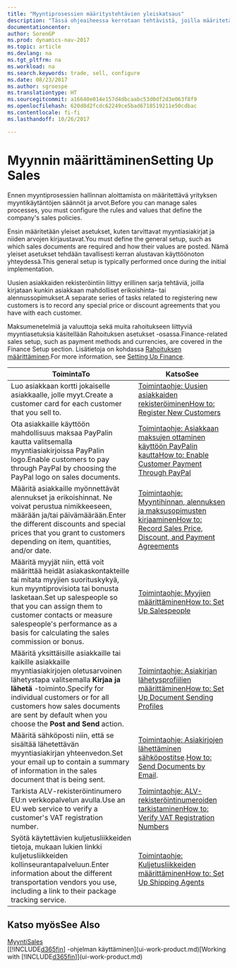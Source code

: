```yaml
---
title: "Myyntiprosessien määritystehtävien yleiskatsaus"
description: "Tässä ohjeaiheessa kerrotaan tehtävistä, joilla määritetään myyntikäytäntöjen ja -prosessien määrityksessä käytettävät säännöt ja arvot."
documentationcenter: 
author: SorenGP
ms.prod: dynamics-nav-2017
ms.topic: article
ms.devlang: na
ms.tgt_pltfrm: na
ms.workload: na
ms.search.keywords: trade, sell, configure
ms.date: 08/23/2017
ms.author: sgroespe
ms.translationtype: HT
ms.sourcegitcommit: a16640e014e157d4dbcaabc53d0df2d3e063f8f9
ms.openlocfilehash: 620d8d2fcdc62249ce5bad6718519211e50cdbac
ms.contentlocale: fi-fi
ms.lasthandoff: 10/26/2017

---
```

# <a name="setting-up-sales"></a><span data-ttu-id="c3671-103">Myynnin määrittäminen</span><span class="sxs-lookup"><span data-stu-id="c3671-103">Setting Up Sales</span></span>
<span data-ttu-id="c3671-104">Ennen myyntiprosessien hallinnan aloittamista on määritettävä yrityksen myyntikäytäntöjen säännöt ja arvot.</span><span class="sxs-lookup"><span data-stu-id="c3671-104">Before you can manage sales processes, you must configure the rules and values that define the company's sales policies.</span></span>

<span data-ttu-id="c3671-105">Ensin määritetään yleiset asetukset, kuten tarvittavat myyntiasiakirjat ja niiden arvojen kirjaustavat.</span><span class="sxs-lookup"><span data-stu-id="c3671-105">You must define the general setup, such as which sales documents are required and how their values are posted.</span></span> <span data-ttu-id="c3671-106">Nämä yleiset asetukset tehdään tavallisesti kerran alustavan käyttöönoton yhteydessä.</span><span class="sxs-lookup"><span data-stu-id="c3671-106">This general setup is typically performed once during the initial implementation.</span></span>

<span data-ttu-id="c3671-107">Uusien asiakkaiden rekisteröintiin liittyy erillinen sarja tehtäviä, joilla kirjataan kunkin asiakkaan mahdolliset erikoishinta- tai alennussopimukset.</span><span class="sxs-lookup"><span data-stu-id="c3671-107">A separate series of tasks related to registering new customers is to record any special price or discount agreements that you have with each customer.</span></span>

<span data-ttu-id="c3671-108">Maksumenetelmiä ja valuuttoja sekä muita rahoitukseen liittyviä myyntiasetuksia käsitellään Rahoituksen asetukset -osassa.</span><span class="sxs-lookup"><span data-stu-id="c3671-108">Finance-related sales setup, such as payment methods and currencies, are covered in the Finance Setup section.</span></span> <span data-ttu-id="c3671-109">Lisätietoja on kohdassa [Rahoituksen määrittäminen](finance-setup-finance.md).</span><span class="sxs-lookup"><span data-stu-id="c3671-109">For more information, see [Setting Up Finance](finance-setup-finance.md).</span></span>

| <span data-ttu-id="c3671-110">Toiminta</span><span class="sxs-lookup"><span data-stu-id="c3671-110">To</span></span> | <span data-ttu-id="c3671-111">Katso</span><span class="sxs-lookup"><span data-stu-id="c3671-111">See</span></span> |
| --- | --- |
| <span data-ttu-id="c3671-112">Luo asiakkaan kortti jokaiselle asiakkaalle, jolle myyt.</span><span class="sxs-lookup"><span data-stu-id="c3671-112">Create a customer card for each customer that you sell to.</span></span> |[<span data-ttu-id="c3671-113">Toimintaohje: Uusien asiakkaiden rekisteröiminen</span><span class="sxs-lookup"><span data-stu-id="c3671-113">How to: Register New Customers</span></span>](sales-how-register-new-customers.md) |
| <span data-ttu-id="c3671-114">Ota asiakkaille käyttöön mahdollisuus maksaa PayPalin kautta valitsemalla myyntiasiakirjoissa PayPalin logo.</span><span class="sxs-lookup"><span data-stu-id="c3671-114">Enable customers to pay through PayPal by choosing the PayPal logo on sales documents.</span></span> |[<span data-ttu-id="c3671-115">Toimintaohje: Asiakkaan maksujen ottaminen käyttöön PayPalin kautta</span><span class="sxs-lookup"><span data-stu-id="c3671-115">How to: Enable Customer Payment Through PayPal</span></span>](sales-how-enable-payment-service-extensions.md) |
| <span data-ttu-id="c3671-116">Määritä asiakkaille myönnettävät alennukset ja erikoishinnat. Ne voivat perustua nimikkeeseen, määrään ja/tai päivämäärään.</span><span class="sxs-lookup"><span data-stu-id="c3671-116">Enter the different discounts and special prices that you grant to customers depending on item, quantities, and/or date.</span></span> |[<span data-ttu-id="c3671-117">Toimintaohje: Myyntihinnan, alennuksen ja maksusopimusten kirjaaminen</span><span class="sxs-lookup"><span data-stu-id="c3671-117">How to: Record Sales Price, Discount, and Payment Agreements</span></span>](sales-how-record-sales-price-discount-payment-agreements.md) |
| <span data-ttu-id="c3671-118">Määritä myyjät niin, että voit määrittää heidät asiakaskontakteille tai mitata myyjien suorituskykyä, kun myyntiprovisiota tai bonusta lasketaan.</span><span class="sxs-lookup"><span data-stu-id="c3671-118">Set up salespeople so that you can assign them to customer contacts or measure salespeople's performance as a basis for calculating the sales commission or bonus.</span></span> |[<span data-ttu-id="c3671-119">Toimintaohje: Myyjien määrittäminen</span><span class="sxs-lookup"><span data-stu-id="c3671-119">How to: Set Up Salespeople</span></span>](sales-how-setup-salespeople.md) |
| <span data-ttu-id="c3671-120">Määritä yksittäisille asiakkaille tai kaikille asiakkaille myyntiasiakirjojen oletusarvoinen lähetystapa valitsemalla **Kirjaa ja lähetä** -toiminto.</span><span class="sxs-lookup"><span data-stu-id="c3671-120">Specify for individual customers or for all customers how sales documents are sent by default when you choose the **Post and Send** action.</span></span> |[<span data-ttu-id="c3671-121">Toimintaohje: Asiakirjan lähetysprofiilien määrittäminen</span><span class="sxs-lookup"><span data-stu-id="c3671-121">How to: Set Up Document Sending Profiles</span></span>](sales-how-setup-document-send-profiles.md) |
| <span data-ttu-id="c3671-122">Määritä sähköposti niin, että se sisältää lähetettävän myyntiasiakirjan yhteenvedon.</span><span class="sxs-lookup"><span data-stu-id="c3671-122">Set your email up to contain a summary of information in the sales document that is being sent.</span></span> |<span data-ttu-id="c3671-123">[Toimintaohje: Asiakirjojen lähettäminen sähköpostitse](ui-how-send-documents-email.md).</span><span class="sxs-lookup"><span data-stu-id="c3671-123">[How to: Send Documents by Email](ui-how-send-documents-email.md).</span></span> |
|<span data-ttu-id="c3671-124">Tarkista ALV-rekisteröintinumero EU:n verkkopalvelun avulla.</span><span class="sxs-lookup"><span data-stu-id="c3671-124">Use an EU web service to verify a customer's VAT registration number.</span></span>|[<span data-ttu-id="c3671-125">Toimintaohje: ALV-rekisteröintinumeroiden tarkistaminen</span><span class="sxs-lookup"><span data-stu-id="c3671-125">How to: Verify VAT Registration Numbers</span></span>](finance-setup-vat.md)|
|<span data-ttu-id="c3671-126">Syötä käytettävien kuljetusliikkeiden tietoja, mukaan lukien linkki kuljetusliikkeiden kollinseurantapalveluun.</span><span class="sxs-lookup"><span data-stu-id="c3671-126">Enter information about the different transportation vendors you use, including a link to their package tracking service.</span></span>|[<span data-ttu-id="c3671-127">Toimintaohje: Kuljetusliikkeiden määrittäminen</span><span class="sxs-lookup"><span data-stu-id="c3671-127">How to: Set Up Shipping Agents</span></span>](sales-how-to-set-up-shipping-agents.md)|

## <a name="see-also"></a><span data-ttu-id="c3671-128">Katso myös</span><span class="sxs-lookup"><span data-stu-id="c3671-128">See Also</span></span>
[<span data-ttu-id="c3671-129">Myynti</span><span class="sxs-lookup"><span data-stu-id="c3671-129">Sales</span></span>](sales-manage-sales.md)  
<span data-ttu-id="c3671-130">[[!INCLUDE[d365fin](includes/d365fin_md.md)] -ohjelman käyttäminen](ui-work-product.md)</span><span class="sxs-lookup"><span data-stu-id="c3671-130">[Working with [!INCLUDE[d365fin](includes/d365fin_md.md)]](ui-work-product.md)</span></span>

